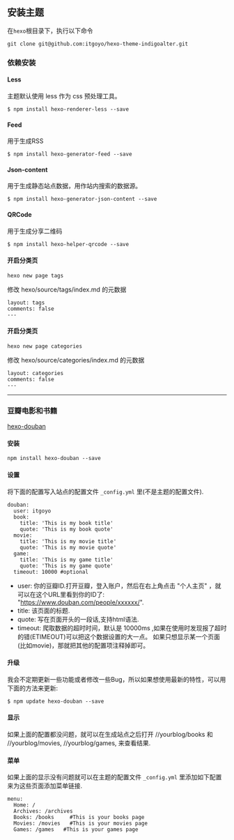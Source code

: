 ## 安装主题
在`hexo`根目录下，执行以下命令
```
git clone git@github.com:itgoyo/hexo-theme-indigoalter.git
```
### 依赖安装
#### Less
主题默认使用 less 作为 css 预处理工具。
```
$ npm install hexo-renderer-less --save
```
#### Feed
用于生成RSS
```
$ npm install hexo-generator-feed --save
```
#### Json-content
用于生成静态站点数据，用作站内搜索的数据源。
```
$ npm install hexo-generator-json-content --save
```
#### QRCode
用于生成分享二维码
```
$ npm install hexo-helper-qrcode --save
```
#### 开启分类页
```
hexo new page tags
```
修改 hexo/source/tags/index.md 的元数据
```
layout: tags
comments: false
---
```
#### 开启分类页
```
hexo new page categories
```
修改 hexo/source/categories/index.md 的元数据
```
layout: categories
comments: false
---
```
---
### 豆瓣电影和书籍
[hexo-douban](https://github.com/mythsman/hexo-douban)
#### 安装
```
npm install hexo-douban --save
```
#### 设置
将下面的配置写入站点的配置文件 `_config.yml` 里(不是主题的配置文件).
```
douban:
  user: itgoyo
  book:
    title: 'This is my book title'
    quote: 'This is my book quote'
  movie:
    title: 'This is my movie title'
    quote: 'This is my movie quote'
  game:
    title: 'This is my game title'
    quote: 'This is my game quote'
  timeout: 10000 #optional
```
- user: 你的豆瓣ID.打开豆瓣，登入账户，然后在右上角点击 "个人主页" ，就可以在这个URL里看到你的ID了: "https://www.douban.com/people/xxxxxx/".
- title: 该页面的标题.
- quote: 写在页面开头的一段话,支持html语法.
- timeout: 爬取数据的超时时间，默认是 10000ms ,如果在使用时发现报了超时的错(ETIMEOUT)可以把这个数据设置的大一点。
如果只想显示某一个页面(比如movie)，那就把其他的配置项注释掉即可。
#### 升级
我会不定期更新一些功能或者修改一些Bug，所以如果想使用最新的特性，可以用下面的方法来更新:
```
$ npm update hexo-douban --save
```
#### 显示
如果上面的配置都没问题，就可以在生成站点之后打开 //yourblog/books 和 //yourblog/movies, //yourblog/games, 来查看结果.
#### 菜单
如果上面的显示没有问题就可以在主题的配置文件 `_config.yml` 里添加如下配置来为这些页面添加菜单链接.
```
menu:
  Home: /
  Archives: /archives
  Books: /books     #This is your books page
  Movies: /movies   #This is your movies page
  Games: /games   #This is your games page
```
